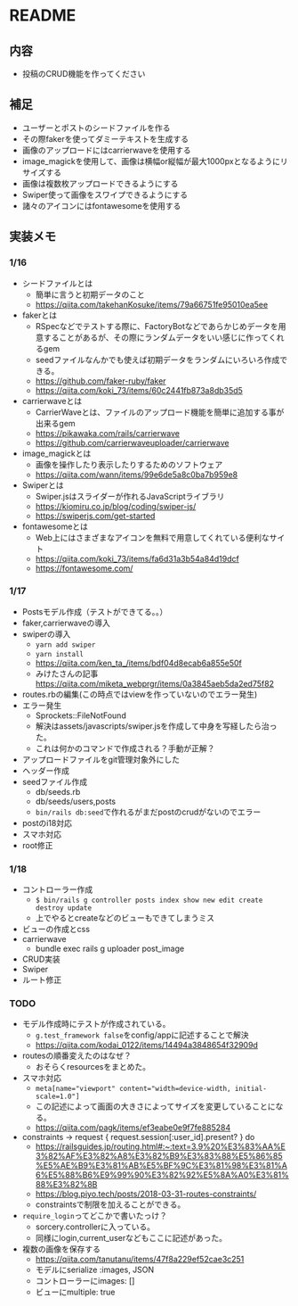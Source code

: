 # README

## 内容
- 投稿のCRUD機能を作ってください

## 補足
- ユーザーとポストのシードファイルを作る
- その際fakerを使ってダミーテキストを生成する
- 画像のアップロードにはcarrierwaveを使用する
- image_magickを使用して、画像は横幅or縦幅が最大1000pxとなるようにリサイズする
- 画像は複数枚アップロードできるようにする
- Swiper使って画像をスワイプできるようにする
- 諸々のアイコンにはfontawesomeを使用する

## 実装メモ
### 1/16
- シードファイルとは
  - 簡単に言うと初期データのこと
  - https://qiita.com/takehanKosuke/items/79a66751fe95010ea5ee
- fakerとは
  - RSpecなどでテストする際に、FactoryBotなどであらかじめデータを用意することがあるが、その際にランダムデータをいい感じに作ってくれるgem
  - seedファイルなんかでも使えば初期データをランダムにいろいろ作成できる。
  - https://github.com/faker-ruby/faker
  - https://qiita.com/koki_73/items/60c2441fb873a8db35d5
- carrierwaveとは
  - CarrierWaveとは、ファイルのアップロード機能を簡単に追加する事が出来るgem
  - https://pikawaka.com/rails/carrierwave
  - https://github.com/carrierwaveuploader/carrierwave
- image_magickとは
  - 画像を操作したり表示したりするためのソフトウェア
  - https://qiita.com/wann/items/99e6de5a8c0ba7b959e8
- Swiperとは
  - Swiper.jsはスライダーが作れるJavaScriptライブラリ
  - https://kiomiru.co.jp/blog/coding/swiper-js/
  - https://swiperjs.com/get-started
- fontawesomeとは
  - Web上にはさまざまなアイコンを無料で用意してくれている便利なサイト
  - https://qiita.com/koki_73/items/fa6d31a3b54a84d19dcf
  - https://fontawesome.com/
### 1/17
- Postsモデル作成（テストができてる。。）
- faker,carrierwaveの導入
- swiperの導入
  - `yarn add swiper`
  - `yarn install`
  - https://qiita.com/ken_ta_/items/bdf04d8ecab6a855e50f
  - みけたさんの記事 https://qiita.com/miketa_webprgr/items/0a3845aeb5da2ed75f82
- routes.rbの編集(この時点ではviewを作っていないのでエラー発生)
- エラー発生
  - Sprockets::FileNotFound
  - 解決はassets/javascripts/swiper.jsを作成して中身を写経したら治った。
  - これは何かのコマンドで作成される？手動が正解？
- アップロードファイルをgit管理対象外にした
- ヘッダー作成
- seedファイル作成
  - db/seeds.rb
  - db/seeds/users,posts
  - `bin/rails db:seed`で作れるがまだpostのcrudがないのでエラー
- postのi18対応
- スマホ対応
- root修正

### 1/18
- コントローラー作成
  - `$ bin/rails g controller posts index show new edit create destroy update`
  - 上でやるとcreateなどのビューもできてしまうミス
- ビューの作成とcss
- carrierwave
  - bundle exec rails g uploader post_image
- CRUD実装
- Swiper
- ルート修正

### TODO
- モデル作成時にテストが作成されている。
  - `g.test_framework false`をconfig/appに記述することで解決
  - https://qiita.com/kodai_0122/items/14494a3848654f32909d
- routesの順番変えたのはなぜ？
  - おそらくresourcesをまとめた。
- スマホ対応　
  - `meta[name="viewport" content="width=device-width, initial-scale=1.0"]`
  - この記述によって画面の大きさによってサイズを変更していることになる。
  - https://qiita.com/pagk/items/ef3eabe0e9f7fe885284
- constraints ->  request { request.session[:user_id].present? } do
  - https://railsguides.jp/routing.html#:~:text=3.9%20%E3%83%AA%E3%82%AF%E3%82%A8%E3%82%B9%E3%83%88%E5%86%85%E5%AE%B9%E3%81%AB%E5%BF%9C%E3%81%98%E3%81%A6%E5%88%B6%E9%99%90%E3%82%92%E5%8A%A0%E3%81%88%E3%82%8B
  - https://blog.piyo.tech/posts/2018-03-31-routes-constraints/
  - constraintsで制限を加えることができる。
- `require_login`ってどこかで書いたっけ？
  - sorcery.controllerに入っている。
  - 同様にlogin,current_userなどもここに記述があった。
- 複数の画像を保存する
  - https://qiita.com/tanutanu/items/47f8a229ef52cae3c251
  - モデルにserialize :images, JSON
  - コントローラーにimages: []
  - ビューにmultiple: true
